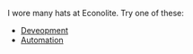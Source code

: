 I wore many hats at Econolite.  Try one of these:

- [Deveopment](https://github.com/MatrixManAtYrService/resume/blob/Development/experience/econolite.md)
- [Automation](https://github.com/MatrixManAtYrService/resume/blob/Automation/experience/econolite.md)
